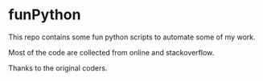 # funPython
This repo contains some fun python scripts to automate some of my work. 

Most of the code are collected from online and stackoverflow. 

Thanks to the original coders. 


